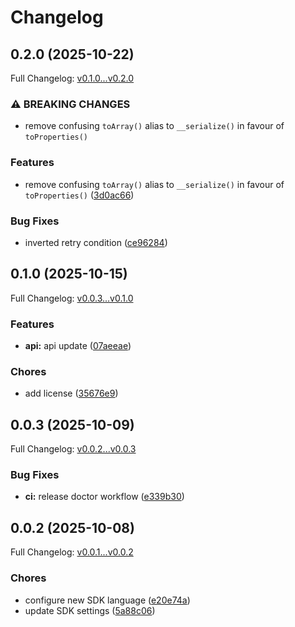 # Changelog

## 0.2.0 (2025-10-22)

Full Changelog: [v0.1.0...v0.2.0](https://github.com/crawler-dot-dev/api-sdk-php/compare/v0.1.0...v0.2.0)

### ⚠ BREAKING CHANGES

* remove confusing `toArray()` alias to `__serialize()` in favour of `toProperties()`

### Features

* remove confusing `toArray()` alias to `__serialize()` in favour of `toProperties()` ([3d0ac66](https://github.com/crawler-dot-dev/api-sdk-php/commit/3d0ac66425ea745fea0df87b579c352ef5b59711))


### Bug Fixes

* inverted retry condition ([ce96284](https://github.com/crawler-dot-dev/api-sdk-php/commit/ce96284a91ac5ca0c4a1fa4732d9c8ef4e4f4456))

## 0.1.0 (2025-10-15)

Full Changelog: [v0.0.3...v0.1.0](https://github.com/crawler-dot-dev/api-sdk-php/compare/v0.0.3...v0.1.0)

### Features

* **api:** api update ([07aeeae](https://github.com/crawler-dot-dev/api-sdk-php/commit/07aeeae1e631be421185f93211598ac2f07d7b55))


### Chores

* add license ([35676e9](https://github.com/crawler-dot-dev/api-sdk-php/commit/35676e9c748afb7b89461448dcdfbe549ebda78b))

## 0.0.3 (2025-10-09)

Full Changelog: [v0.0.2...v0.0.3](https://github.com/crawler-dot-dev/api-sdk-php/compare/v0.0.2...v0.0.3)

### Bug Fixes

* **ci:** release doctor workflow ([e339b30](https://github.com/crawler-dot-dev/api-sdk-php/commit/e339b30c61415152760db217db37155546af8a0c))

## 0.0.2 (2025-10-08)

Full Changelog: [v0.0.1...v0.0.2](https://github.com/crawler-dot-dev/api-sdk-php/compare/v0.0.1...v0.0.2)

### Chores

* configure new SDK language ([e20e74a](https://github.com/crawler-dot-dev/api-sdk-php/commit/e20e74a901849c884f8b99a61f299ba6d10d53e8))
* update SDK settings ([5a88c06](https://github.com/crawler-dot-dev/api-sdk-php/commit/5a88c06d29d3ef10a64077c00d931d961c73aad2))
